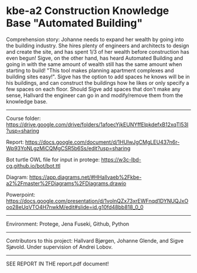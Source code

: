 # kbe-a2 Construction Knowledge Base "Automated Building"

Comprehension story: 
Johanne needs to expand her wealth by going into the building industry. She hires plenty of engineers and architects to design and create the site, and has spent 1/3 of her wealth before construction has even begun!
Sigve, on the other hand, has heard Automated Building and going in with the same amount of wealth still has the same amount when starting to build! "This tool makes planning apartment complexes and building sites easy!". Sigve has the option to add spaces he knows will be in his buildings, and can construct the buildings how he likes or only specify a few spaces on each floor. 
Should Sigve add spaces that don't make any sense, Hallvard the engineer can go in and modify/remove them from the knowledge base. 

---

Course folder: https://drive.google.com/drive/folders/1afoecYjkEUNYffElpkdefxB12xqTl53I?usp=sharing

Report: https://docs.google.com/document/d/1HUIwJgCMgLEU437n6r-Wp93YoNLgzMiCQMgCSR5b6Ss/edit?usp=sharing

Bot turtle OWL file for input in protege: https://w3c-lbd-cg.github.io/bot/bot.ttl

Diagram: https://app.diagrams.net/#HHallvaeb%2Fkbe-a2%2Fmaster%2FDiagrams%2FDiagrams.drawio

Powerpoint: https://docs.google.com/presentation/d/1volnQZx73xrEWFnqd1DYNUQJxOoo28eUqVTO4H7nwkM/edit#slide=id.g10fd48bb818_0_0

---

Environment:
Protege, Jena Fuseki, Github, Python

--- 

Contributors to this project: Hallvard Bjørgen, Johanne Glende, and Sigve Sjøvold. Under supervision of Andrei Lobov.

---

SEE REPORT IN THE report.pdf document!
